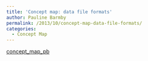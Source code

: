 ```yaml
---
title: 'Concept map: data file formats'
author: Pauline Barmby
permalink: /2013/10/concept-map-data-file-formats/
categories:
  - Concept Map
---
```

[concept\_map\_pb][1]

 [1]: http://teaching.software-carpentry.org/wp-content/uploads/2013/10/concept_map_pb.pdf
